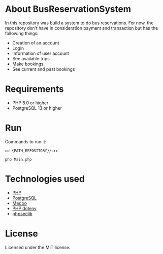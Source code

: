 # About BusReservationSystem

In this repository was build a system to do bus reservations. For now, the repository don't have in consideration payment and transaction but has the following things:

- Creation of an account
- Login
- Information of user account
- See available trips
- Make bookings
- See current and past bookings


# Requirements

- PHP 8.0 or higher
- PostgreSQL 13 or higher


# Run

Commands to run it:

```
cd {PATH_REPOSITORY}/src
```

```
php Main.php
```


# Technologies used

- [PHP](https://www.php.net/manual/en/)
- [PostgreSQL](https://www.postgresql.org/docs/13/index.html)
- [Medoo](https://medoo.in/doc)
- [PHP dotenv](https://github.com/vlucas/phpdotenv)
- [phpseclib](https://phpseclib.com/docs/why)


# License

Licensed under the MIT license.
